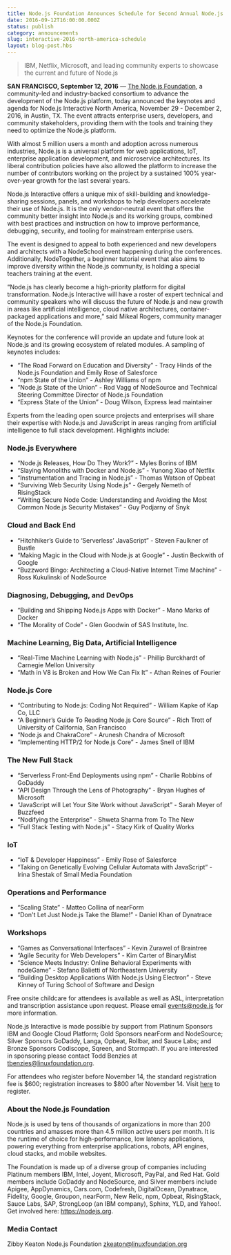 ```yaml
---
title: Node.js Foundation Announces Schedule for Second Annual Node.js Interactive North America
date: 2016-09-12T16:00:00.000Z
status: publish
category: announcements
slug: interactive-2016-north-america-schedule
layout: blog-post.hbs
---
```


> IBM, Netflix, Microsoft, and leading community experts to showcase the current and future of Node.js

**SAN FRANCISCO, September 12, 2016** — [The Node.js Foundation](https://foundation.nodejs.org/), a community-led and industry-backed consortium to advance the development of the Node.js platform, today announced the keynotes and agenda for Node.js Interactive North America, November 29 - December 2, 2016, in Austin, TX. The event attracts enterprise users, developers, and community stakeholders, providing them with the tools and training they need to optimize the Node.js platform.

With almost 5 million users a month and adoption across numerous industries, Node.js is a universal platform for web applications, IoT, enterprise application development, and microservice architectures. Its liberal contribution policies have also allowed the platform to increase the number of contributors working on the project by a sustained 100% year-over-year growth for the last several years.

Node.js Interactive offers a unique mix of skill-building and knowledge-sharing sessions, panels, and workshops to help developers accelerate their use of Node.js. It is the only vendor-neutral event that offers the community better insight into Node.js and its working groups, combined with best practices and instruction on how to improve performance, debugging, security, and tooling for mainstream enterprise users.

The event is designed to appeal to both experienced and new developers and architects with a NodeSchool event happening during the conferences. Additionally, NodeTogether, a beginner tutorial event that also aims to improve diversity within the Node.js community, is holding a special teachers training at the event.

“Node.js has clearly become a high-priority platform for digital transformation. Node.js Interactive will have a roster of expert technical and community speakers who will discuss the future of Node.js and new growth in areas like artificial intelligence, cloud native architectures, container-packaged applications and more,” said Mikeal Rogers, community manager of the Node.js Foundation.

Keynotes for the conference will provide an update and future look at Node.js and its growing ecosystem of related modules. A sampling of keynotes includes:

- “The Road Forward on Education and Diversity” - Tracy Hinds of the Node.js Foundation and Emily Rose of Salesforce
- “npm State of the Union” - Ashley Williams of npm
- “Node.js State of the Union” - Rod Vagg of NodeSource and Technical Steering Committee Director of Node.js Foundation
- “Express State of the Union” - Doug Wilson, Express lead maintainer

Experts from the leading open source projects and enterprises will share their expertise with Node.js and JavaScript in areas ranging from artificial intelligence to full stack development. Highlights include:

### Node.js Everywhere

- “Node.js Releases, How Do They Work?” - Myles Borins of IBM
- “Slaying Monoliths with Docker and Node.js” - Yunong Xiao of Netflix
- “Instrumentation and Tracing in Node.js” - Thomas Watson of Opbeat
- “Surviving Web Security Using Node.js” - Gergely Nemeth of RisingStack
- “Writing Secure Node Code: Understanding and Avoiding the Most Common Node.js Security Mistakes” - Guy Podjarny of Snyk

### Cloud and Back End

- “Hitchhiker’s Guide to ‘Serverless’ JavaScript” - Steven Faulkner of Bustle
- “Making Magic in the Cloud with Node.js at Google” - Justin Beckwith of Google
- “Buzzword Bingo: Architecting a Cloud-Native Internet Time Machine” - Ross Kukulinski of NodeSource

### Diagnosing, Debugging, and DevOps

- “Building and Shipping Node.js Apps with Docker” - Mano Marks of Docker
- “The Morality of Code” - Glen Goodwin of SAS Institute, Inc.

### Machine Learning, Big Data, Artificial Intelligence

- “Real-Time Machine Learning with Node.js” - Phillip Burckhardt of Carnegie Mellon University
- “Math in V8 is Broken and How We Can Fix It” - Athan Reines of Fourier

### Node.js Core

- “Contributing to Node.js: Coding Not Required” - William Kapke of Kap Co, LLC
- “A Beginner’s Guide To Reading Node.js Core Source” - Rich Trott of University of California, San Francisco
- “Node.js and ChakraCore” - Arunesh Chandra of Microsoft
- “Implementing HTTP/2 for Node.js Core” - James Snell of IBM

### The New Full Stack

- “Serverless Front-End Deployments using npm” - Charlie Robbins of GoDaddy
- “API Design Through the Lens of Photography” - Bryan Hughes of Microsoft
- “JavaScript will Let Your Site Work without JavaScript” - Sarah Meyer of Buzzfeed
- “Nodifying the Enterprise” - Shweta Sharma from To The New
- “Full Stack Testing with Node.js” - Stacy Kirk of Quality Works

### IoT

- “IoT & Developer Happiness” - Emily Rose of Salesforce
- “Taking on Genetically Evolving Cellular Automata with JavaScript” - Irina Shestak of Small Media Foundation

### Operations and Performance

- “Scaling State” - Matteo Collina of nearForm
- “Don't Let Just Node.js Take the Blame!” - Daniel Khan of Dynatrace

### Workshops

- “Games as Conversational Interfaces” - Kevin Zurawel of Braintree
- “Agile Security for Web Developers” - Kim Carter of BinaryMist
- “Science Meets Industry: Online Behavioral Experiments with nodeGame” - Stefano Balietti of Northeastern University
- “Building Desktop Applications With Node.js Using Electron” - Steve Kinney of Turing School of Software and Design

Free onsite childcare for attendees is available as well as ASL, interpretation and transcription assistance upon request. Please email events@node.js for more information.

Node.js Interactive is made possible by support from Platinum Sponsors IBM and Google Cloud Platform; Gold Sponsors nearForm and NodeSource; Silver Sponsors GoDaddy, Langa, Opbeat, Rollbar, and Sauce Labs; and Bronze Sponsors Codiscope, Sqreen, and Stormpath. If you are interested in sponsoring please contact Todd Benzies at tbenzies@linuxfoundation.org.

For attendees who register before November 14, the standard registration fee is $600; registration increases to $800 after November 14. Visit [here](http://events.linuxfoundation.org/events/node-interactive) to register.

### About the Node.js Foundation

Node.js is used by tens of thousands of organizations in more than 200 countries and amasses more than 4.5 million active users per month. It is the runtime of choice for high-performance, low latency applications, powering everything from enterprise applications, robots, API engines, cloud stacks, and mobile websites.

The Foundation is made up of a diverse group of companies including Platinum members IBM, Intel, Joyent, Microsoft, PayPal, and Red Hat. Gold members include GoDaddy and NodeSource, and Silver members include Apigee, AppDynamics, Cars.com, Codefresh, DigitalOcean, Dynatrace, Fidelity, Google, Groupon, nearForm, New Relic, npm, Opbeat, RisingStack, Sauce Labs, SAP, StrongLoop (an IBM company), Sphinx, YLD, and Yahoo!. Get involved here: https://nodejs.org.

### Media Contact

Zibby Keaton
Node.js Foundation
zkeaton@linuxfoundation.org

